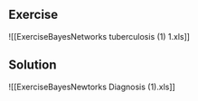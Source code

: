 ## Exercise
![[ExerciseBayesNetworks tuberculosis (1) 1.xls]]
## Solution
![[ExerciseBayesNewtorks Diagnosis (1).xls]]
